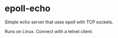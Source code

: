 # epoll-echo
Simple echo server that uses epoll with TCP sockets.

Runs on Linux. Connect with a telnet client.
